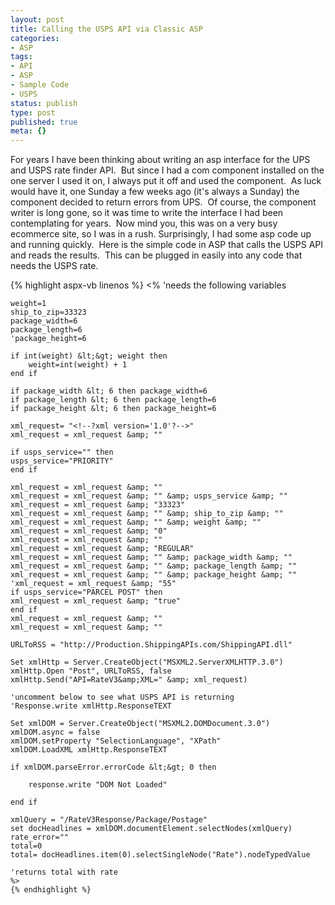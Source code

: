 ```yaml
---
layout: post
title: Calling the USPS API via Classic ASP
categories:
- ASP
tags:
- API
- ASP
- Sample Code
- USPS
status: publish
type: post
published: true
meta: {}
---
```

<p>For years I have been thinking about writing an asp interface for the UPS and USPS rate finder API.  But since I had a com component installed on the one server I used it on, I always put it off and used the component.  As luck would have it, one Sunday a few weeks ago (it's always a Sunday) the component decided to return errors from UPS.  Of course, the component writer is long gone, so it was time to write the interface I had been contemplating for years.  Now mind you, this was on a very busy ecommerce site, so I was in a rush.
Surprisingly, I had some asp code up and running quickly.  Here is the simple code in ASP that calls the USPS API and reads the results.  This can be plugged in easily into any code that needs the USPS rate.</p>
{% highlight aspx-vb linenos %}
    <%
	'needs the following variables

	weight=1
	ship_to_zip=33323
	package_width=6
	package_length=6
	'package_height=6

	if int(weight) &lt;&gt; weight then
		weight=int(weight) + 1
	end if

	if package_width &lt; 6 then package_width=6
	if package_length &lt; 6 then package_length=6
	if package_height &lt; 6 then package_height=6

	xml_request= "<!--?xml version='1.0'?-->"
	xml_request = xml_request &amp; ""

	if usps_service="" then
	usps_service="PRIORITY"
	end if

	xml_request = xml_request &amp; ""
	xml_request = xml_request &amp; "" &amp; usps_service &amp; ""
	xml_request = xml_request &amp; "33323"
	xml_request = xml_request &amp; "" &amp; ship_to_zip &amp; ""
	xml_request = xml_request &amp; "" &amp; weight &amp; ""
	xml_request = xml_request &amp; "0"
	xml_request = xml_request &amp; ""
	xml_request = xml_request &amp; "REGULAR"
	xml_request = xml_request &amp; "" &amp; package_width &amp; ""
	xml_request = xml_request &amp; "" &amp; package_length &amp; ""
	xml_request = xml_request &amp; "" &amp; package_height &amp; ""
	'xml_request = xml_request &amp; "55"
	if usps_service="PARCEL POST" then
	xml_request = xml_request &amp; "true"
	end if
	xml_request = xml_request &amp; ""
	xml_request = xml_request &amp; ""

	URLToRSS = "http://Production.ShippingAPIs.com/ShippingAPI.dll"

	Set xmlHttp = Server.CreateObject("MSXML2.ServerXMLHTTP.3.0")
	xmlHttp.Open "Post", URLToRSS, false
	xmlHttp.Send("API=RateV3&amp;XML=" &amp; xml_request)

	'uncomment below to see what USPS API is returning
	'Response.write xmlHttp.ResponseTEXT

	Set xmlDOM = Server.CreateObject("MSXML2.DOMDocument.3.0")
	xmlDOM.async = false
	xmlDOM.setProperty "SelectionLanguage", "XPath"
	xmlDOM.LoadXML xmlHttp.ResponseTEXT

	if xmlDOM.parseError.errorCode &lt;&gt; 0 then

		response.write "DOM Not Loaded"

	end if

	xmlQuery = "/RateV3Response/Package/Postage"
	set docHeadlines = xmlDOM.documentElement.selectNodes(xmlQuery)
	rate_error=""
	total=0
	total= docHeadlines.item(0).selectSingleNode("Rate").nodeTypedValue

	'returns total with rate
	%>
	{% endhighlight %}
